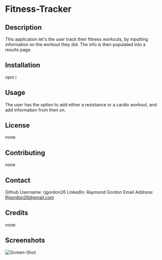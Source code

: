 # Fitness-Tracker

## Description

This application let's the user track their fitness workouts, by inputting information on the workout they did. The info is then populated into a results page.

## Installation

npm i

## Usage

The user has the option to add either a resistance or a cardio workout, and add information from then on.

## License

none

## Contributing

none

## Contact

Github Username: rjgordon26
LinkedIn: Raymond Gordon
Email Address: Rjgordon26@gmail.com

## Credits

none

## Screenshots

![Screen-Shot](https://user-images.githubusercontent.com/71281777/98891355-a4ca0f80-2463-11eb-9b16-b6c9253bfd91.PNG)

